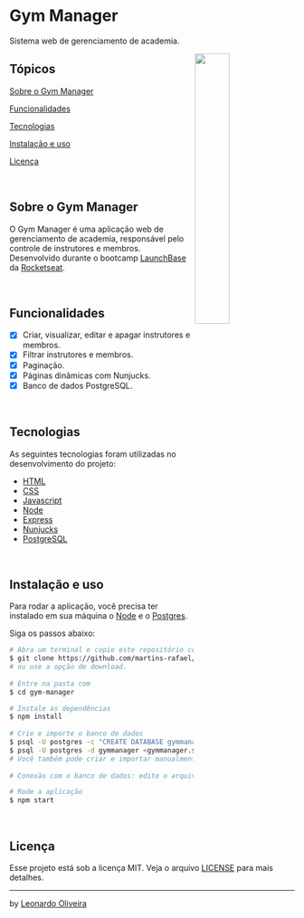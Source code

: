 # Gym Manager

<p>Sistema web de gerenciamento de academia.</p>




<img align="right" src=".github/dumbbell.png?raw=true" width="35%">

## Tópicos 

[Sobre o Gym Manager](#sobre-o-gym-manager)

[Funcionalidades](#funcionalidades)

[Tecnologias](#tecnologias)

[Instalação e uso](#instalação-e-uso)

[Licença](#licença)

<br>

## Sobre o Gym Manager

O Gym Manager é uma aplicação web de gerenciamento de academia, responsável pelo controle de instrutores e membros. Desenvolvido durante o bootcamp [LaunchBase](https://rocketseat.com.br/launchbase) da [Rocketseat](https://rocketseat.com.br/). 




<br>

## Funcionalidades

- [X] Criar, visualizar, editar e apagar instrutores e membros.
- [X] Filtrar instrutores e membros.
- [X] Paginação.
- [X] Páginas dinâmicas com Nunjucks.
- [X] Banco de dados PostgreSQL.

<br>

## Tecnologias

As seguintes tecnologias foram utilizadas no desenvolvimento do projeto:

- [HTML](https://devdocs.io/html/)
- [CSS](https://devdocs.io/css/)
- [Javascript](https://devdocs.io/javascript/)
- [Node](https://nodejs.org/en/)
- [Express](https://expressjs.com/)
- [Nunjucks](https://mozilla.github.io/nunjucks/)
- [PostgreSQL](https://www.postgresql.org/)

<br>

## Instalação e uso

Para rodar a aplicação, você precisa ter instalado em sua máquina o [Node](https://nodejs.org/en/) e o [Postgres](https://www.postgresql.org/).

Siga os passos abaixo:
```bash
# Abra um terminal e copie este repositório com o comando
$ git clone https://github.com/martins-rafael/gym-manager.git
# ou use a opção de download.
    
# Entre na pasta com 
$ cd gym-manager

# Instale as dependências
$ npm install
    
# Crie e importe o banco de dados
$ psql -U postgres -c "CREATE DATABASE gymmanager"
$ psql -U postgres -d gymmanager <gymmanager.sql
# Você também pode criar e importar manualmente o banco de dados usando o Postbird ou pgAdmin.
    
# Conexão com o banco de dados: edite o arquivo db.js dentro da pasta src/config com o seu user e password do Postgres.

# Rode a aplicação
$ npm start
```

<br>

## Licença

Esse projeto está sob a licença MIT. Veja o arquivo [LICENSE](/LICENSE) para mais detalhes.

---

 by [Leonardo Oliveira](https://github.com/leotilt)
